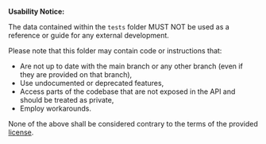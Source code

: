 **Usability Notice:**

The data contained within the `tests` folder MUST NOT be used as a reference or guide for any external development.

Please note that this folder may contain code or instructions that:
- Are not up to date with the main branch or any other branch (even if they are provided on that branch),
- Use undocumented or deprecated features,
- Access parts of the codebase that are not exposed in the API and should be treated as private,
- Employ workarounds.

None of the above shall be considered contrary to the terms of the provided [license](../LICENSE.md).
